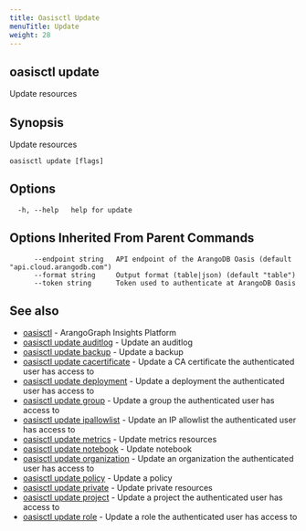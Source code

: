 ```yaml
---
title: Oasisctl Update
menuTitle: Update
weight: 28
---
```

## oasisctl update

Update resources

## Synopsis
Update resources

```
oasisctl update [flags]
```

## Options
```
  -h, --help   help for update
```

## Options Inherited From Parent Commands
```
      --endpoint string   API endpoint of the ArangoDB Oasis (default "api.cloud.arangodb.com")
      --format string     Output format (table|json) (default "table")
      --token string      Token used to authenticate at ArangoDB Oasis
```

## See also
* [oasisctl](../options.md)	 - ArangoGraph Insights Platform
* [oasisctl update auditlog](update-auditlog.md)	 - Update an auditlog
* [oasisctl update backup](update-backup.md)	 - Update a backup
* [oasisctl update cacertificate](update-cacertificate.md)	 - Update a CA certificate the authenticated user has access to
* [oasisctl update deployment](update-deployment.md)	 - Update a deployment the authenticated user has access to
* [oasisctl update group](update-group.md)	 - Update a group the authenticated user has access to
* [oasisctl update ipallowlist](update-ipallowlist.md)	 - Update an IP allowlist the authenticated user has access to
* [oasisctl update metrics](update-metrics.md)	 - Update metrics resources
* [oasisctl update notebook](update-notebook.md)	 - Update notebook
* [oasisctl update organization](update-organization.md)	 - Update an organization the authenticated user has access to
* [oasisctl update policy](update-policy.md)	 - Update a policy
* [oasisctl update private](update-private.md)	 - Update private resources
* [oasisctl update project](update-project.md)	 - Update a project the authenticated user has access to
* [oasisctl update role](update-role.md)	 - Update a role the authenticated user has access to


